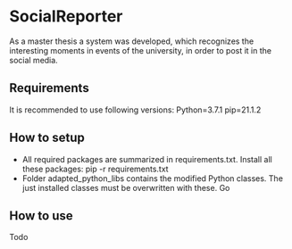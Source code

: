 # SocialReporter
As a master thesis a system was developed, which recognizes the interesting moments in events of the university, in order to post it in the social media.

## Requirements
It is recommended to use following versions:
Python=3.7.1
pip=21.1.2

## How to setup
- All required packages are summarized in requirements.txt. Install all these packages: pip -r requirements.txt
- Folder adapted_python_libs contains the modified Python classes. The just installed classes must be overwritten with these.
  Go

## How to use
Todo
